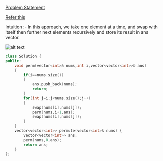 [Problem Statement](https://leetcode.com/problems/permutations/)

[Refer this](https://youtu.be/pxA6l1X4iPU)

Intuition :- In this approach, we take one element at a time, and swap with itself then further next elements recursively and store its result in ans vector.

![alt text]()

```cpp
class Solution {
public:
    void perm(vector<int>& nums,int i,vector<vector<int>>& ans)
    {
        if(i==nums.size())
        {
            ans.push_back(nums);
            return;
        }
        for(int j=i;j<nums.size();j++)
        {
            swap(nums[i],nums[j]);
            perm(nums,i+1,ans);
            swap(nums[i],nums[j]);
        }
    }
    vector<vector<int>> permute(vector<int>& nums) {
        vector<vector<int>> ans;
        perm(nums,0,ans);
        return ans;
    }
};
```
